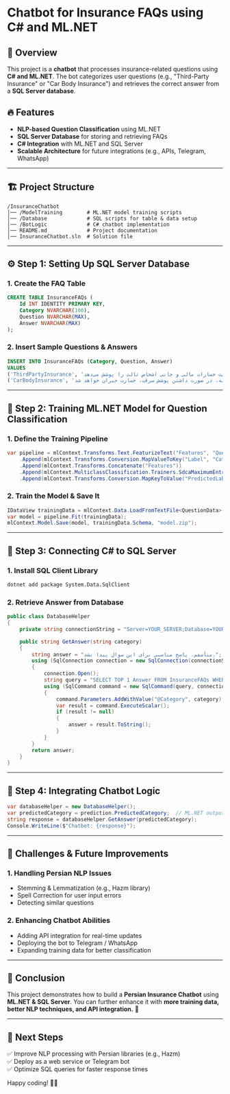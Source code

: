 # Chatbot for Insurance FAQs using C# and ML.NET

## 📌 Overview
This project is a **chatbot** that processes insurance-related questions using **C# and ML.NET**. The bot categorizes user questions (e.g., "Third-Party Insurance" or "Car Body Insurance") and retrieves the correct answer from a **SQL Server database**.

## 🔥 Features
- **NLP-based Question Classification** using ML.NET
- **SQL Server Database** for storing and retrieving FAQs
- **C# Integration** with ML.NET and SQL Server
- **Scalable Architecture** for future integrations (e.g., APIs, Telegram, WhatsApp)

---

## 🏗️ Project Structure
```
/InsuranceChatbot
│── /ModelTraining        # ML.NET model training scripts
│── /Database             # SQL scripts for table & data setup
│── /BotLogic             # C# chatbot implementation
│── README.md             # Project documentation
│── InsuranceChatbot.sln  # Solution file
```

---

## ⚙️ Step 1: Setting Up SQL Server Database
### **1. Create the FAQ Table**
```sql
CREATE TABLE InsuranceFAQs (
    Id INT IDENTITY PRIMARY KEY,
    Category NVARCHAR(100),
    Question NVARCHAR(MAX),
    Answer NVARCHAR(MAX)
);
```

### **2. Insert Sample Questions & Answers**
```sql
INSERT INTO InsuranceFAQs (Category, Question, Answer)
VALUES
('ThirdPartyInsurance', 'بیمه شخص ثالث چه خساراتی را پوشش می‌دهد؟', 'بیمه شخص ثالث خسارات مالی و جانی اشخاص ثالث را پوشش می‌دهد.'),
('CarBodyInsurance', 'آیا بیمه بدنه سرقت خودرو را پوشش می‌دهد؟', 'بله، در صورت داشتن پوشش سرقت، خسارت جبران خواهد شد.');
```

---

## 🧠 Step 2: Training ML.NET Model for Question Classification
### **1. Define the Training Pipeline**
```csharp
var pipeline = mlContext.Transforms.Text.FeaturizeText("Features", "Question")
    .Append(mlContext.Transforms.Conversion.MapValueToKey("Label", "Category"))
    .Append(mlContext.Transforms.Concatenate("Features"))
    .Append(mlContext.MulticlassClassification.Trainers.SdcaMaximumEntropy("Label", "Features"))
    .Append(mlContext.Transforms.Conversion.MapKeyToValue("PredictedLabel"));
```

### **2. Train the Model & Save It**
```csharp
IDataView trainingData = mlContext.Data.LoadFromTextFile<QuestionData>("trainingData.csv", separatorChar: ',', hasHeader: true);
var model = pipeline.Fit(trainingData);
mlContext.Model.Save(model, trainingData.Schema, "model.zip");
```

---

## 🔗 Step 3: Connecting C# to SQL Server
### **1. Install SQL Client Library**
```sh
dotnet add package System.Data.SqlClient
```

### **2. Retrieve Answer from Database**
```csharp
public class DatabaseHelper
{
    private string connectionString = "Server=YOUR_SERVER;Database=YOUR_DATABASE;User Id=YOUR_USER;Password=YOUR_PASSWORD;";

    public string GetAnswer(string category)
    {
        string answer = "متأسفم، پاسخ مناسبی برای این سوال پیدا نشد.";
        using (SqlConnection connection = new SqlConnection(connectionString))
        {
            connection.Open();
            string query = "SELECT TOP 1 Answer FROM InsuranceFAQs WHERE Category = @Category";
            using (SqlCommand command = new SqlCommand(query, connection))
            {
                command.Parameters.AddWithValue("@Category", category);
                var result = command.ExecuteScalar();
                if (result != null)
                {
                    answer = result.ToString();
                }
            }
        }
        return answer;
    }
}
```

---

## 🎯 Step 4: Integrating Chatbot Logic
```csharp
var databaseHelper = new DatabaseHelper();
var predictedCategory = prediction.PredictedCategory;  // ML.NET output
string response = databaseHelper.GetAnswer(predictedCategory);
Console.WriteLine($"Chatbot: {response}");
```

---

## 🚧 Challenges & Future Improvements
### **1. Handling Persian NLP Issues**
- Stemming & Lemmatization (e.g., Hazm library)
- Spell Correction for user input errors
- Detecting similar questions

### **2. Enhancing Chatbot Abilities**
- Adding API integration for real-time updates
- Deploying the bot to Telegram / WhatsApp
- Expanding training data for better classification

---

## 🏁 Conclusion
This project demonstrates how to build a **Persian Insurance Chatbot** using **ML.NET & SQL Server**. You can further enhance it with **more training data, better NLP techniques, and API integration.** 🚀

---

## 📌 Next Steps
✅ Improve NLP processing with Persian libraries (e.g., Hazm)  
✅ Deploy as a web service or Telegram bot  
✅ Optimize SQL queries for faster response times  

Happy coding! 🚀😃

